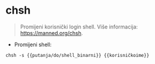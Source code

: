 # chsh

> Promijeni korisnički login shell.
> Više informacija: <https://manned.org/chsh>.

- Promijeni shell:

`chsh -s {{putanja/do/shell_binarni}} {{korisničkoime}}`

